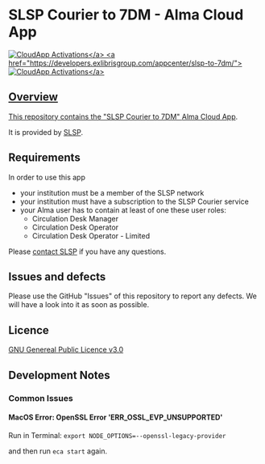 # SLSP Courier to 7DM - Alma Cloud App
<a href="https://developers.exlibrisgroup.com/appcenter/slsp-to-7dm/">![CloudApp Activations](https://img.shields.io/badge/dynamic/json?url=https%3A%2F%2Fapps01.ext.exlibrisgroup.com%2Fappstats.json&query=%24%5B%3F(%40.cloud_app_id%3D%3D'swiss-library-service-platform%2F7dm-cloudapp')%5D.user_count&style=flat&label=Cloud%20App%20Activations)</a>
<a href="https://developers.exlibrisgroup.com/appcenter/slsp-to-7dm/">![CloudApp Activations](https://img.shields.io/badge/dynamic/json?url=https%3A%2F%2Fapps01.ext.exlibrisgroup.com%2Fappstats.json&query=%24%5B%3F(%40.cloud_app_id%3D%3D'swiss-library-service-platform%2F7dm-cloudapp')%5D.institution_count&style=flat&label=Cloud%20App%20Institutions)</a>

## Overview

This repository contains the "SLSP Courier to 7DM" [Alma Cloud App](https://developers.exlibrisgroup.com/cloudapps/).

It is provided by [SLSP](https://slsp.ch/).

## Requirements

In order to use this app

- your institution must be a member of the SLSP network
- your institution must have a subscription to the SLSP Courier service
- your Alma user has to contain at least of one these user roles:
    - Circulation Desk Manager
    - Circulation Desk Operator
    - Circulation Desk Operator - Limited

Please [contact SLSP](https://slsp.ch/en/contact) if you have any questions.

## Issues and defects
Please use the GitHub "Issues" of this repository to report any defects. We will have a look into it as soon as possible.

## Licence 

[GNU Genereal Public Licence v3.0](https://github.com/Swiss-Library-Service-Platform/slspmails-cloud-app/blob/main/LICENCE)

## Development Notes

### Common Issues 
#### MacOS Error: OpenSSL Error 'ERR_OSSL_EVP_UNSUPPORTED'

Run in Terminal: `export NODE_OPTIONS=--openssl-legacy-provider`

and then run `eca start` again.
